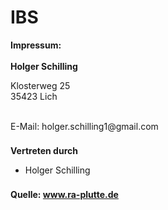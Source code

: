 # IBS


<style type="text/css">
p1 {display: block; font-weight: bold; margin-top: 1.4rem;}
p3 {display: block; font-weight: bold; margin-top: 22px;}
p4 {display: block; margin-bottom: 15px;}
</style>

<div class="white-box">
<strong>Impressum:</strong><br><br>
<strong> Holger Schilling</strong><br>

Klosterweg 25<br>35423 Lich<br>


<br>
E-Mail: holger.schilling1@gmail.com

<p1>Vertreten durch</p1><div class="list-field-inline"><ul class="bulleted"><li>Holger Schilling</li></ul></div>

<p3></p3>

<p3></p3><p4></p4>

<p3></p3><p2></p2>
<p3></p3><p3></p3>

<p3></p3> 

<p3></p3>

<p3></p3>



<p3></p3><div class="list-field-inline2"></div>

<p3></p3><div class="list-field-inline2"></div>

<p3>Quelle: <a href="http://www.ra-plutte.de/impressum-generator/" target="_blank" alt="Impressum Generator" rel="follow">www.ra-plutte.de</a></p3>
</div>
